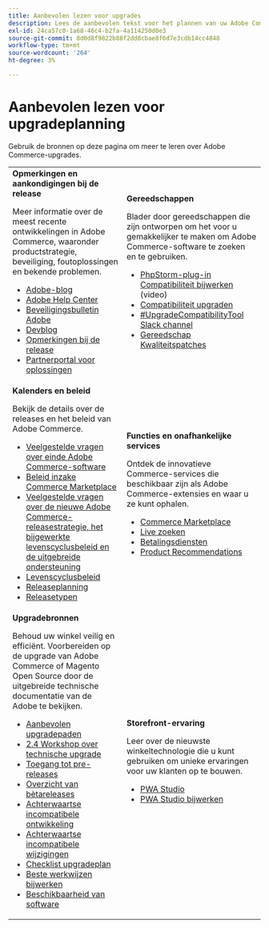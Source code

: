 ```yaml
---
title: Aanbevolen lezen voor upgrades
description: Lees de aanbevolen tekst voor het plannen van uw Adobe Commerce-upgrade.
exl-id: 24ca57c0-1a68-46c4-b2fa-4a114250d0e3
source-git-commit: 8d0d8f9822b88f2dd8cbae8f6d7e3cdb14cc4848
workflow-type: tm+mt
source-wordcount: '264'
ht-degree: 3%

---
```


# Aanbevolen lezen voor upgradeplanning

Gebruik de bronnen op deze pagina om meer te leren over Adobe Commerce-upgrades.

<table>
  <tbody>
    <tr>
      <td><strong>Opmerkingen en aankondigingen bij de release</strong>
        <p>Meer informatie over de meest recente ontwikkelingen in Adobe Commerce, waaronder productstrategie, beveiliging, foutoplossingen en bekende problemen.</p>
          <ul>
            <li><a href="https://blog.adobe.com/">Adobe-blog</a></li>
            <li><a href="https://experienceleague.adobe.com/docs/commerce-knowledge-base/kb/overview.html">Adobe Help Center</a></li>
            <li><a href="https://helpx.adobe.com/security/security-bulletin.html">Beveiligingsbulletin Adobe</a></li>
            <li><a href="https://community.magento.com/t5/Magento-DevBlog/bg-p/devblog">Devblog</a></li>
            <li><a href="https://experienceleague.adobe.com/docs/commerce-operations/release/notes/overview.html">Opmerkingen bij de release</a></li>
            <li><a href="https://solutionpartners.adobe.com/solution-partners.html">Partnerportal voor oplossingen</a></li>
          </ul>
        </td>
      <td><strong>Gereedschappen</strong>
        <p>Blader door gereedschappen die zijn ontworpen om het voor u gemakkelijker te maken om Adobe Commerce-software te zoeken en te gebruiken.</p>
          <ul>
            <li><a href="https://experienceleague.adobe.com/docs/commerce-learn/tutorials/uct-phpstorm.html">PhpStorm-plug-in Compatibiliteit bijwerken</a> (video)</li>
            <li><a href="../upgrade-compatibility-tool/overview.md">Compatibiliteit upgraden</a></li>
            <li><a href="https://magentocommeng.slack.com/archives/C019Y143U9F">#UpgradeCompatibilityTool Slack channel</a></li>
            <li><a href="../../tools/quality-patches-tool/usage.md">Gereedschap Kwaliteitspatches</a></li>
          </ul>
      </td>
    </tr>
    <tr>
      <td><strong>Kalenders en beleid</strong>
        <p>Bekijk de details over de releases en het beleid van Adobe Commerce.</p>
          <ul>
            <li><a href="https://experienceleague.adobe.com/docs/commerce-knowledge-base/kb/faq/adobe-commerce-eos-policy-faq.html">Veelgestelde vragen over einde Adobe Commerce-software</a></li>
            <li><a href="https://marketplacesupport.magento.com/hc/en-us/articles/4413722432653">Beleid inzake Commerce Marketplace</a></li>
            <li><a href="https://experienceleague.adobe.com/docs/commerce-knowledge-base/kb/faq/adobe-commerce-release-strategy-lifecycle-policy.html">Veelgestelde vragen over de nieuwe Adobe Commerce-releasestrategie, het bijgewerkte levenscyclusbeleid en de uitgebreide ondersteuning</a></li>
            <li><a href="https://www.adobe.com/content/dam/cc/en/legal/terms/enterprise/pdfs/Adobe-Commerce-Software-Lifecycle-Policy.pdf">Levenscyclusbeleid</a></li>
            <li><a href="../../release/schedule.md">Releaseplanning</a></li>
            <li><a href="../../release/versioning-policy.md">Releasetypen</a></li>
          </ul>
        </td>
      <td><strong>Functies en onafhankelijke services</strong>
        <p>Ontdek de innovatieve Commerce-services die beschikbaar zijn als Adobe Commerce-extensies en waar u ze kunt ophalen.</p>
          <ul>
            <li><a href="https://marketplace.magento.com/">Commerce Marketplace</a></li>
            <li><a href="https://marketplace.magento.com/magento-live-search.html">Live zoeken</a></li>
            <li><a href="https://marketplace.magento.com/magento-payment-services.html">Betalingsdiensten</a></li>
            <li><a href="https://marketplace.magento.com/magento-product-recommendations.html">Product Recommendations</a></li>
          </ul>
      </td>
    </tr>
    <tr>
      <td><strong>Upgradebronnen</strong>
        <p>Behoud uw winkel veilig en efficiënt. Voorbereiden op de upgrade van Adobe Commerce of Magento Open Source door de uitgebreide technische documentatie van de Adobe te bekijken.</p>
          <ul>
            <li><a href="recommended-upgrade-paths.md">Aanbevolen upgradepaden</a></li>
            <li><a href="https://experienceleague.adobe.com/docs/commerce-learn/tutorials/upgrade-workshop.html?lang=en">2.4 Workshop over technische upgrade</a></li>
            <li><a href="https://experienceleague.adobe.com/docs/commerce-knowledge-base/kb/troubleshooting/miscellaneous/cannot-access-the-latest-magento-commerce-pre-release.html">Toegang tot pre-releases</a></li>
            <li><a href="../../release/beta.md">Overzicht van bètareleases</a></li>
            <li><a href="https://developer.adobe.com/commerce/contributor/guides/code-contributions/backward-compatibility-policy/">Achterwaartse incompatibele ontwikkeling</a></li>
            <li><a href="https://developer.adobe.com/commerce/php/development/backward-incompatible-changes/highlights/">Achterwaartse incompatibele wijzigingen</a></li>
            <li><a href="../../implementation-playbook/best-practices/maintenance/upgrade-checklist.md">Checklist upgradeplan</a></li>
            <li><a href="../prepare/best-practices.md">Beste werkwijzen bijwerken</a></li>
            <li><a href="../../release/product-availability.md">Beschikbaarheid van software</a></li>
          </ul>
      </td>
      <td><strong>Storefront-ervaring</strong>
        <p>Leer over de nieuwste winkeltechnologie die u kunt gebruiken om unieke ervaringen voor uw klanten op te bouwen.</p>
          <ul>
            <li><a href="https://developer.adobe.com/commerce/pwa-studio/">PWA Studio</a></li>
            <li><a href="https://developer.adobe.com/commerce/pwa-studio/guides/upgrading-versions">PWA Studio bijwerken</a></li>
          </ul>
      </td>
    </tr>
  </tbody>
</table>
